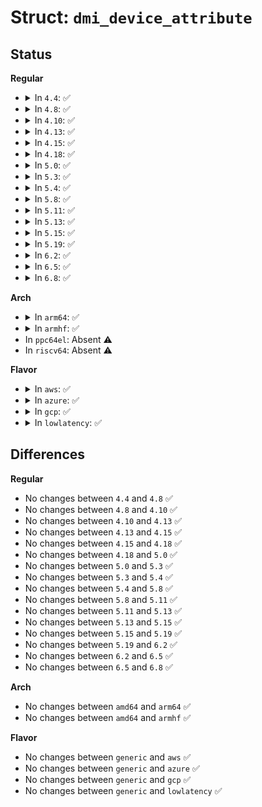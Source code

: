 # Struct: <code>dmi_device_attribute</code>

## Status
<b>Regular</b>
<ul>
<li>
<details>
<summary>In <code>4.4</code>: ✅</summary>

```c
struct dmi_device_attribute {
    struct device_attribute dev_attr;
    int field;
};
```
</details>
</li>
<li>
<details>
<summary>In <code>4.8</code>: ✅</summary>

```c
struct dmi_device_attribute {
    struct device_attribute dev_attr;
    int field;
};
```
</details>
</li>
<li>
<details>
<summary>In <code>4.10</code>: ✅</summary>

```c
struct dmi_device_attribute {
    struct device_attribute dev_attr;
    int field;
};
```
</details>
</li>
<li>
<details>
<summary>In <code>4.13</code>: ✅</summary>

```c
struct dmi_device_attribute {
    struct device_attribute dev_attr;
    int field;
};
```
</details>
</li>
<li>
<details>
<summary>In <code>4.15</code>: ✅</summary>

```c
struct dmi_device_attribute {
    struct device_attribute dev_attr;
    int field;
};
```
</details>
</li>
<li>
<details>
<summary>In <code>4.18</code>: ✅</summary>

```c
struct dmi_device_attribute {
    struct device_attribute dev_attr;
    int field;
};
```
</details>
</li>
<li>
<details>
<summary>In <code>5.0</code>: ✅</summary>

```c
struct dmi_device_attribute {
    struct device_attribute dev_attr;
    int field;
};
```
</details>
</li>
<li>
<details>
<summary>In <code>5.3</code>: ✅</summary>

```c
struct dmi_device_attribute {
    struct device_attribute dev_attr;
    int field;
};
```
</details>
</li>
<li>
<details>
<summary>In <code>5.4</code>: ✅</summary>

```c
struct dmi_device_attribute {
    struct device_attribute dev_attr;
    int field;
};
```
</details>
</li>
<li>
<details>
<summary>In <code>5.8</code>: ✅</summary>

```c
struct dmi_device_attribute {
    struct device_attribute dev_attr;
    int field;
};
```
</details>
</li>
<li>
<details>
<summary>In <code>5.11</code>: ✅</summary>

```c
struct dmi_device_attribute {
    struct device_attribute dev_attr;
    int field;
};
```
</details>
</li>
<li>
<details>
<summary>In <code>5.13</code>: ✅</summary>

```c
struct dmi_device_attribute {
    struct device_attribute dev_attr;
    int field;
};
```
</details>
</li>
<li>
<details>
<summary>In <code>5.15</code>: ✅</summary>

```c
struct dmi_device_attribute {
    struct device_attribute dev_attr;
    int field;
};
```
</details>
</li>
<li>
<details>
<summary>In <code>5.19</code>: ✅</summary>

```c
struct dmi_device_attribute {
    struct device_attribute dev_attr;
    int field;
};
```
</details>
</li>
<li>
<details>
<summary>In <code>6.2</code>: ✅</summary>

```c
struct dmi_device_attribute {
    struct device_attribute dev_attr;
    int field;
};
```
</details>
</li>
<li>
<details>
<summary>In <code>6.5</code>: ✅</summary>

```c
struct dmi_device_attribute {
    struct device_attribute dev_attr;
    int field;
};
```
</details>
</li>
<li>
<details>
<summary>In <code>6.8</code>: ✅</summary>

```c
struct dmi_device_attribute {
    struct device_attribute dev_attr;
    int field;
};
```
</details>
</li>
</ul>
<b>Arch</b>
<ul>
<li>
<details>
<summary>In <code>arm64</code>: ✅</summary>

```c
struct dmi_device_attribute {
    struct device_attribute dev_attr;
    int field;
};
```
</details>
</li>
<li>
<details>
<summary>In <code>armhf</code>: ✅</summary>

```c
struct dmi_device_attribute {
    struct device_attribute dev_attr;
    int field;
};
```
</details>
</li>
<li>
In <code>ppc64el</code>: Absent ⚠️
</li>
<li>
In <code>riscv64</code>: Absent ⚠️
</li>
</ul>
<b>Flavor</b>
<ul>
<li>
<details>
<summary>In <code>aws</code>: ✅</summary>

```c
struct dmi_device_attribute {
    struct device_attribute dev_attr;
    int field;
};
```
</details>
</li>
<li>
<details>
<summary>In <code>azure</code>: ✅</summary>

```c
struct dmi_device_attribute {
    struct device_attribute dev_attr;
    int field;
};
```
</details>
</li>
<li>
<details>
<summary>In <code>gcp</code>: ✅</summary>

```c
struct dmi_device_attribute {
    struct device_attribute dev_attr;
    int field;
};
```
</details>
</li>
<li>
<details>
<summary>In <code>lowlatency</code>: ✅</summary>

```c
struct dmi_device_attribute {
    struct device_attribute dev_attr;
    int field;
};
```
</details>
</li>
</ul>

## Differences
<b>Regular</b>
<ul>
<li>
No changes between <code>4.4</code> and <code>4.8</code> ✅
</li>
<li>
No changes between <code>4.8</code> and <code>4.10</code> ✅
</li>
<li>
No changes between <code>4.10</code> and <code>4.13</code> ✅
</li>
<li>
No changes between <code>4.13</code> and <code>4.15</code> ✅
</li>
<li>
No changes between <code>4.15</code> and <code>4.18</code> ✅
</li>
<li>
No changes between <code>4.18</code> and <code>5.0</code> ✅
</li>
<li>
No changes between <code>5.0</code> and <code>5.3</code> ✅
</li>
<li>
No changes between <code>5.3</code> and <code>5.4</code> ✅
</li>
<li>
No changes between <code>5.4</code> and <code>5.8</code> ✅
</li>
<li>
No changes between <code>5.8</code> and <code>5.11</code> ✅
</li>
<li>
No changes between <code>5.11</code> and <code>5.13</code> ✅
</li>
<li>
No changes between <code>5.13</code> and <code>5.15</code> ✅
</li>
<li>
No changes between <code>5.15</code> and <code>5.19</code> ✅
</li>
<li>
No changes between <code>5.19</code> and <code>6.2</code> ✅
</li>
<li>
No changes between <code>6.2</code> and <code>6.5</code> ✅
</li>
<li>
No changes between <code>6.5</code> and <code>6.8</code> ✅
</li>
</ul>
<b>Arch</b>
<ul>
<li>
No changes between <code>amd64</code> and <code>arm64</code> ✅
</li>
<li>
No changes between <code>amd64</code> and <code>armhf</code> ✅
</li>
</ul>
<b>Flavor</b>
<ul>
<li>
No changes between <code>generic</code> and <code>aws</code> ✅
</li>
<li>
No changes between <code>generic</code> and <code>azure</code> ✅
</li>
<li>
No changes between <code>generic</code> and <code>gcp</code> ✅
</li>
<li>
No changes between <code>generic</code> and <code>lowlatency</code> ✅
</li>
</ul>
